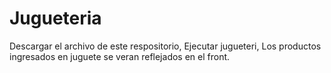 # Jugueteria
Descargar el archivo de este respositorio,
Ejecutar jugueteri,
Los productos ingresados en juguete se veran reflejados en el front.
